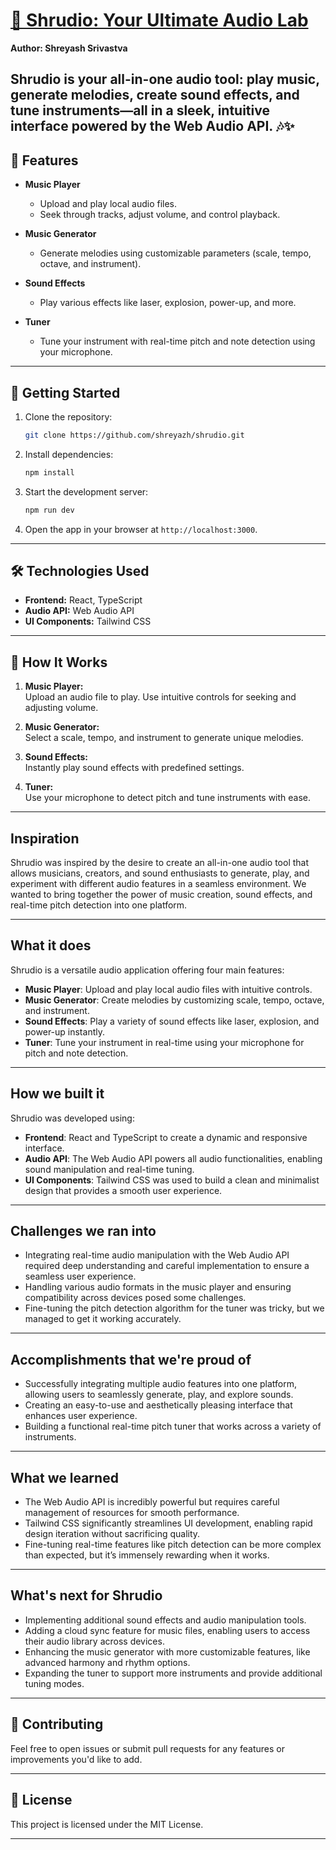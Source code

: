 # [🎵 Shrudio: Your Ultimate Audio Lab](https://shrudio-by-shreyash.vercel.app/)

**Author: Shreyash Srivastva**

## Shrudio is your all-in-one audio tool: play music, generate melodies, create sound effects, and tune instruments—all in a sleek, intuitive interface powered by the Web Audio API. 🎶✨ 


## 🌟 Features  
- **Music Player**  
  - Upload and play local audio files.  
  - Seek through tracks, adjust volume, and control playback.  

- **Music Generator**  
  - Generate melodies using customizable parameters (scale, tempo, octave, and instrument).  

- **Sound Effects**  
  - Play various effects like laser, explosion, power-up, and more.  

- **Tuner**  
  - Tune your instrument with real-time pitch and note detection using your microphone.  

---

## 🚀 Getting Started  

1. Clone the repository:  
   ```bash  
   git clone https://github.com/shreyazh/shrudio.git  
   ```  

2. Install dependencies:  
   ```bash  
   npm install  
   ```  

3. Start the development server:  
   ```bash  
   npm run dev  
   ```  

4. Open the app in your browser at `http://localhost:3000`.  

---

## 🛠️ Technologies Used  

- **Frontend:** React, TypeScript  
- **Audio API:** Web Audio API  
- **UI Components:** Tailwind CSS  

---

## 🎤 How It Works  

1. **Music Player:**  
   Upload an audio file to play. Use intuitive controls for seeking and adjusting volume.  

2. **Music Generator:**  
   Select a scale, tempo, and instrument to generate unique melodies.  

3. **Sound Effects:**  
   Instantly play sound effects with predefined settings.  

4. **Tuner:**  
   Use your microphone to detect pitch and tune instruments with ease.

--- 

## Inspiration
Shrudio was inspired by the desire to create an all-in-one audio tool that allows musicians, creators, and sound enthusiasts to generate, play, and experiment with different audio features in a seamless environment. We wanted to bring together the power of music creation, sound effects, and real-time pitch detection into one platform.

---

## What it does
Shrudio is a versatile audio application offering four main features:
- **Music Player**: Upload and play local audio files with intuitive controls.
- **Music Generator**: Create melodies by customizing scale, tempo, octave, and instrument.
- **Sound Effects**: Play a variety of sound effects like laser, explosion, and power-up instantly.
- **Tuner**: Tune your instrument in real-time using your microphone for pitch and note detection.

---

## How we built it
Shrudio was developed using:
- **Frontend**: React and TypeScript to create a dynamic and responsive interface.
- **Audio API**: The Web Audio API powers all audio functionalities, enabling sound manipulation and real-time tuning.
- **UI Components**: Tailwind CSS was used to build a clean and minimalist design that provides a smooth user experience.

---

## Challenges we ran into
- Integrating real-time audio manipulation with the Web Audio API required deep understanding and careful implementation to ensure a seamless user experience.
- Handling various audio formats in the music player and ensuring compatibility across devices posed some challenges.
- Fine-tuning the pitch detection algorithm for the tuner was tricky, but we managed to get it working accurately.

---

## Accomplishments that we're proud of
- Successfully integrating multiple audio features into one platform, allowing users to seamlessly generate, play, and explore sounds.
- Creating an easy-to-use and aesthetically pleasing interface that enhances user experience.
- Building a functional real-time pitch tuner that works across a variety of instruments.

---

## What we learned
- The Web Audio API is incredibly powerful but requires careful management of resources for smooth performance.
- Tailwind CSS significantly streamlines UI development, enabling rapid design iteration without sacrificing quality.
- Fine-tuning real-time features like pitch detection can be more complex than expected, but it’s immensely rewarding when it works.

---

## What's next for Shrudio
- Implementing additional sound effects and audio manipulation tools.
- Adding a cloud sync feature for music files, enabling users to access their audio library across devices.
- Enhancing the music generator with more customizable features, like advanced harmony and rhythm options.
- Expanding the tuner to support more instruments and provide additional tuning modes.

---

## 🤝 Contributing  

Feel free to open issues or submit pull requests for any features or improvements you'd like to add.  

---

## 📄 License  

This project is licensed under the MIT License.  

---
